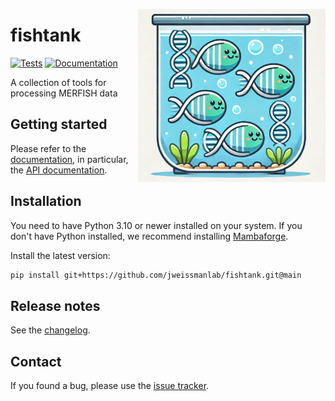 <img
  src="https://raw.githubusercontent.com/jweissmanlab/fishtank/main/docs/_static/img/fishtank_logo.png"
  class="dark-light" align="right" width="300" alt="image"
/>

# fishtank



[![Tests][badge-tests]][tests]
[![Documentation][badge-docs]][documentation]


[badge-tests]: https://img.shields.io/github/actions/workflow/status/jweissmanlab/fishtank/test.yaml?branch=main
[badge-docs]: https://img.shields.io/readthedocs/fishtank

A collection of tools for processing MERFISH data


## Getting started

Please refer to the [documentation][],
in particular, the [API documentation][].

## Installation

You need to have Python 3.10 or newer installed on your system.
If you don't have Python installed, we recommend installing [Mambaforge][].

Install the latest version:

```bash
pip install git+https://github.com/jweissmanlab/fishtank.git@main
```

## Release notes

See the [changelog][].

## Contact

If you found a bug, please use the [issue tracker][].


[mambaforge]: https://github.com/conda-forge/miniforge#mambaforge
[scverse discourse]: https://discourse.scverse.org/
[issue tracker]: https://github.com/jweissmanlab/fishtank/issues
[tests]: https://github.com/jweissmanlab/fishtank/actions/workflows/test.yml
[documentation]: https://fishtank.readthedocs.io
[changelog]: https://fishtank.readthedocs.io/en/latest/changelog.html
[api documentation]: https://fishtank.readthedocs.io/en/latest/api.html
[pypi]: https://pypi.org/project/fishtank
